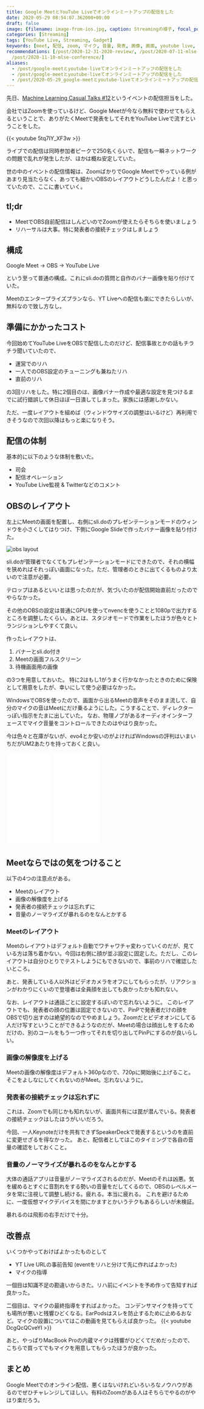 ```yaml
---
title: Google MeetとYouTube Liveでオンラインミートアップの配信をした
date: 2020-05-29 08:54:07.362000+00:00
draft: false
image: {filename: image-from-ios.jpg, caption: Streamingの様子, focal_point: Smart, preview_only: false}
categories: [Streaming]
tags: [YouTube Live, Streaming, Gadget]
keywords: [meet, 配信, zoom, マイク, 音量, 発表, 画像, 画面, youtube live, 接続]
recommendations: [/post/2020-12-31-2020-review/, /post/2020-07-11-mlse-summer-workshop/,
  /post/2020-11-10-mlse-conference/]
aliases:
  - /post/google-meetとyoutube-liveてオンラインミートアッフの配信をした
  - /post/google-meetとyoutube-liveてオンラインミートアップの配信をした
  - /post/2020-05-29_google-meetとyoutube-liveてオンラインミートアップの配信をした
---
```


先日、[Machine Learning Casual Talks #12](https://mlct.connpass.com/event/172550/)というイベントの配信担当をした。

会社ではZoomを使っているけど、Google Meetが今なら無料で使わせてもらえるということで、ありがたくMeetで発表をしてそれをYouTube Liveで流すということをした。

{{< youtube 5tq7IY_XF3w >}}

ライブでの配信は同時参加者ピークで250名くらいで、配信も一瞬ネットワークの問題で乱れが発生したが、ほかは概ね安定していた。

世の中のイベントの配信情報は、ZoomばかりでGoogle Meetでやっている例があまり見当たらなく、あっても細かいOBSのレイアウトどうしたんだよ！と思っていたので、ここに書いていく。

## tl;dr

* MeetでOBS自前配信はしんどいのでZoomが使えたらそちらを使いましょう
* リハーサルは大事。特に発表者の接続チェックはしましょう

## 構成

Google Meet -> OBS -> YouTube Live

という至って普通の構成。これにsli.doの質問と自作のバナー画像を貼り付けていた。

Meetのエンタープライズプランなら、YT Liveへの配信も楽にできたらしいが、無料なので致し方なし。

## 準備にかかったコスト

今回始めてYouTube LiveをOBSで配信したのだけど、配信事故とかの話もチラチラ聞いていたので、

* 運営でのリハ
* 一人でのOBS設定のチューニングも兼ねたリハ
* 直前のリハ

の3回リハをした。特に2個目のは、画像バナー作成や最適な設定を見つけるまでに試行錯誤して休日ほぼ一日潰してしまった。家族には感謝しかない。

ただ、一度レイアウトを組めば（ウィンドウサイズの調整はいるけど）再利用できそうなので次回以降はもっと楽になりそう。

## 配信の体制

基本的に以下のような体制を敷いた。

* 司会
* 配信オペレーション
* YouTube Live監視 & Twitterなどのコメント

## OBSのレイアウト

左上にMeetの画面を配置し、右側にsli.doのプレゼンテーションモードのウィンドウを小さくしてはりつけ、下側にGoogle Slideで作ったバナー画像を貼り付けた。

![obs layout](obs_layout.png)

sli.doが管理者でなくてもプレゼンテーションモードにできたので、それの横幅を狭めればそれっぽい画面になった。ただ、管理者のときに出てくるものより太いので注意が必要。

テロップはあるといいとは思ったのだが、気づいたのが配信開始直前だったのでやらなかった。

その他のOBSの設定は普通にGPUを使ってnvencを使うことと1080pで出力するところを調整したくらい。あとは、スタジオモードで作業をしたほうが色々とトランジションしやすくて良い。

作ったレイアウトは、

1. バナーとsli.do付き
2. Meetの画面フルスクリーン
3. 待機画面用の画像

の3つを用意しておいた。 特に2はもし1がうまく行かなかったときのために保険として用意をしたが、幸いにして使う必要はなかった。

WindowsでOBSを使ったので、画面から出るMeetの音声をそのまま流して、自分のマイクの音はMeetにだけ乗るようにした。こうすることで、ディレクターっぽい指示をたまに出していた。 なお、物理ノブがあるオーディオインターフェースでマイク音量をコントロールできたのはやはり良かった。

今は色々と在庫がないが、evo4とか安いのがよければWindowsの評判はいまいちだがUM2あたりを持っておくと良い。

<iframe style="width:120px;height:240px;" marginwidth="0" marginheight="0" scrolling="no" frameborder="0" src="//rcm-fe.amazon-adsystem.com/e/cm?lt1=_blank&bc1=000000&IS2=1&bg1=FFFFFF&fc1=000000&lc1=0000FF&t=chezou-22&language=ja_JP&o=9&p=8&l=as4&m=amazon&f=ifr&ref=as_ss_li_til&asins=B084BGC5LR&linkId=581c3b4714ca88bc5e3a97177ed7d623"></iframe>

<iframe style="width:120px;height:240px;" marginwidth="0" marginheight="0" scrolling="no" frameborder="0" src="//rcm-fe.amazon-adsystem.com/e/cm?lt1=_blank&bc1=000000&IS2=1&bg1=FFFFFF&fc1=000000&lc1=0000FF&t=chezou-22&language=ja_JP&o=9&p=8&l=as4&m=amazon&f=ifr&ref=as_ss_li_til&asins=B00EK1OTZC&linkId=eea3ad3397591c34a7826b0714a3ec1b"></iframe>

## Meetならではの気をつけること

以下の4つの注意点がある。

* Meetのレイアウト
* 画像の解像度を上げる
* 発表者の接続チェックは忘れずに
* 音量のノーマライズが暴れるのをなんとかする

### Meetのレイアウト

Meetのレイアウトはデフォルト自動でワチャワチャ変わっていくのだが、見ている方は落ち着かない。今回は右側に顔が並ぶ設定に固定した。ただし、このレイアウトは自分ひとりでテストしようにもできないので、事前のリハで確認したいところ。

あと、発表している人以外はビデオカメラをオフにしてもらったが、リアクションがわかりにくいので登壇者は全員顔を出しても良かったかも知れない。

なお、レイアウトは通話ごとに設定するぽいので忘れないように。 このレイアウトでも、発表者の顔の位置は固定できないので、PinPで発表者だけの顔をOBSで切り出すのは絶望的なのでやめましょう。Zoomだとビデオオンにしてる人だけ写すということができるようなのだが、Meetの場合は顔出しをするためだけの、別のコールをもう一つ作ってそれを切り出してPinPにするのが良いらしい。

### 画像の解像度を上げる

Meetの画像の解像度はデフォルト360pなので、720pに開始後に上げること。そこをよしなにしてくれないのがMeet。忘れないように。

### 発表者の接続チェックは忘れずに

これは、Zoomでも同じかも知れないが、画面共有には罠が潜んでいる。発表者の接続チェックはしたほうがいいだろう。

今回、一人Keynoteだけを共有できずSpeakerDeckで発表するというのを直前に変更せざるを得なかった。 あと、配信者としてはこのタイミングで各自の音量の確認をしておくこと。

### 音量のノーマライズが暴れるのをなんとかする

大体の通話アプリは音量がノーマライズされるのだが、Meetのそれは凶悪。気を緩めるとすぐに音割れをする勢いの音量をだしてくるので、OBSのレベルメータを常に注視して調整し続ける。疲れる。本当に疲れる。 これを避けるために、一度仮想マイクデバイスを間にかますとかいうテクもあるらしいが未検証。

暴れるのは飛影の右手だけで十分。

## 改善点

いくつかやっておけばよかったものとして

- YT Live URLの事前告知 (eventをリハと分けて先に作ればよかった)
- マイクの指導

一個目は知識不足の勘違いからきた。リハ前にイベントを予め作って告知すれば良かった。

二個目は、マイクの最終指導をすればよかった。
コンデンサマイクを持ってても場所が悪いと残響ひどくなる。EarPodsはスレを防止するために止めるおなど。マイクの設置についてはこの動画を見てもらえば良かった。
﻿
{{< youtube DcgQcQCveYI >}}

あと、やっぱりMacBook Proの内蔵マイクは残響がひどくてだめだったので、こちらで買ってでもマイクを用意してもらったほうが良かった。


## まとめ

Google Meetでのオンライン配信、悪くはないけれどいろいろなノウハウがあるのでぜひチャレンジしてほしい。有料のZoomがある人はそちらでやるのがやはり楽だろう。

